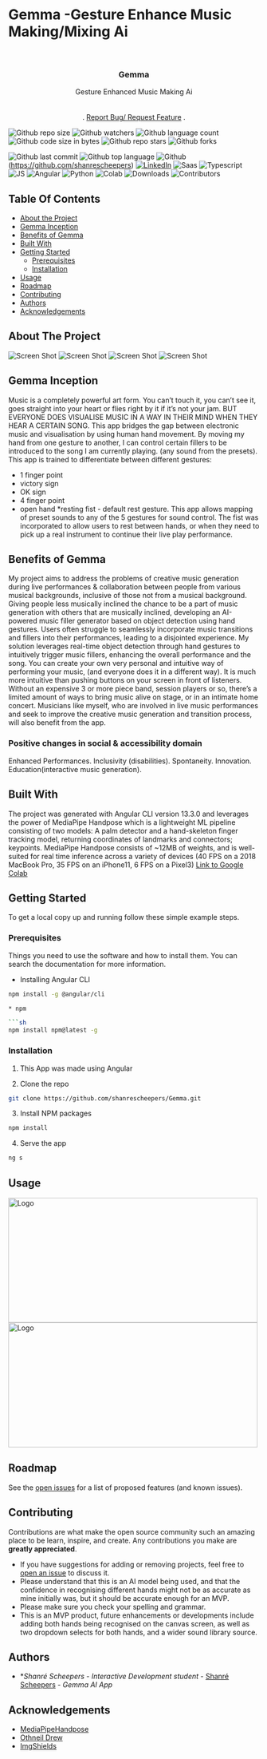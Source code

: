 # Gemma -Gesture Enhance Music Making/Mixing Ai


<br/>
<p align="center">
 
   
  

  <h3 align="center">Gemma</h3>

  <p align="center">
Gesture Enhanced Music Making Ai
    <br/>
    <br/>
    <br/>
    .
    <a href="https://github.com/shanrescheepers/Gemma/issues">Report Bug/ Request Feature</a>
    .

  </p>
</p>

![Github repo size](https://img.shields.io/github/repo-size/shanrescheepers/Gemma)
![Github watchers](https://img.shields.io/github/watchers/shanrescheepers/Gemma?style=social)
![Github language count](https://img.shields.io/github/languages/count/shanrescheepers/Gemma)
![Github code size in bytes](https://img.shields.io/github/languages/code-size/shanrescheepers/Gemma)
![Github repo stars](https://img.shields.io/github/stars/shanrescheepers/Gemma?style=social)
![Github forks](https://img.shields.io/github/forks/shanrescheepers/Gemma?style=social)
<!-- ![Github project website](https://img.shields.io/website?down_color=grey&down_message=offline&logo=Gemma&logoColor=red&style=for-the-badge&up_color=green&up_message=online&url=https%3A%2F%2Fufcfightsite.co.za%2F) -->
![Github last commit](https://img.shields.io/github/last-commit/shanrescheepers/Gemma?logo=Gemma&logoColor=purple)
![Github top language](https://img.shields.io/github/languages/top/shanrescheepers/Gemma)
![Github](https://img.shields.io/badge/GitHub-100000?style=for-the-badge&logo=github&logoColor=white)(https://github.com/shanrescheepers)
[![LinkedIn](https://img.shields.io/badge/LinkedIn-0077B5?style=for-the-badge&logo=linkedin&logoColor=white)](https://www.linkedin.com/search/results/all/?fetchDeterministicClustersOnly=true&heroEntityKey=urn%3Ali%3Afsd_profile%3AACoAADYNr60BoSEstmfyZ2X8cYQI5a-UYPtKXlQ&keywords=shanr%C3%A9%20scheepers&origin=RICH_QUERY_SUGGESTION&position=0&searchId=818f99a5-32df-4b1c-877c-d57d001870c2&sid=RnL&spellCorrectionEnabled=false)
![Saas](https://img.shields.io/badge/Sass-CC6699?style=for-the-badge&logo=sass&logoColor=white)
![Typescript](https://img.shields.io/badge/TypeScript-007ACC?style=for-the-badge&logo=typescript&logoColor=white)
![JS](https://img.shields.io/badge/JavaScript-F7DF1E?style=for-the-badge&logo=javascript&logoColor=black)
![Angular](https://img.shields.io/badge/Angular-DD0031?style=for-the-badge&logo=angular&logoColor=white)
![Python](https://img.shields.io/badge/Python-3776AB?style=for-the-badge&logo=python&logoColor=white)
![Colab](https://img.shields.io/badge/Colab-F9AB00?style=for-the-badge&logo=googlecolab&color=525252)
![Downloads](https://img.shields.io/github/downloads/shanrecheepers/Gemma/total) ![Contributors](https://img.shields.io/github/contributors/shanrescheepers/Gemma?color=dark-green) 

## Table Of Contents

* [About the Project](#about-the-project)
* [Gemma Inception](#gemma-inception)
* [Benefits of Gemma](#benefits-of-gemma)
* [Built With](#built-with)
* [Getting Started](#getting-started)
  * [Prerequisites](#prerequisites)
  * [Installation](#installation)
* [Usage](#usage)
* [Roadmap](#roadmap)
* [Contributing](#contributing)
* [Authors](#authors)
* [Acknowledgements](#acknowledgements)

## About The Project

![Screen Shot](/FE/src/assets/images/ss1.png)
![Screen Shot](/FE/src/assets/images/ss2.png)
![Screen Shot](/FE/src/assets/images/ss3.png)
![Screen Shot](/FE/src/assets/images/ss4.png)


## Gemma Inception
Music is a completely powerful art form. You can’t touch it, you can’t see it, goes straight into your heart or flies right by it if it’s not your jam. 
BUT EVERYONE DOES VISUALISE MUSIC IN A WAY IN THEIR MIND WHEN THEY HEAR A CERTAIN SONG.
This app bridges the gap between electronic music and visualisation by using human hand movement.
By moving my hand from one gesture to another, I can control certain fillers to be introduced to the song I am currently playing. (any sound from the presets).
This app is trained to differentiate between different gestures:
* 1 finger point
* victory sign
* OK sign
* 4 finger point
* open hand
*resting fist - default rest gesture.
This app allows mapping of preset sounds to any of the 5 gestures for sound control.
The fist was incorporated to allow users to rest between hands, or when they need to pick up a real instrument to continue their live play performance.


## Benefits of Gemma
My project aims to address the problems of creative music generation during live performances & collaboration between people from various musical backgrounds, inclusive of those not from a musical background.
Giving people less musically inclined the chance to be a part of music generation with others that are musically inclined, developing an AI-powered music filler generator based on object detection using hand gestures. 
Users often struggle to seamlessly incorporate music transitions and fillers into their performances, leading to a disjointed experience. My solution leverages real-time object detection through hand gestures to intuitively trigger music fillers, enhancing the overall performance and the song.
You can create your own very  personal and intuitive way of performing your music, (and everyone does it in a different way). It is much more intuitive than pushing buttons on your screen in front of listeners. Without an expensive 3 or more piece band, session players or so, there’s a limited amount of ways to bring music alive on stage, or in an intimate home concert.
Musicians like myself, who are involved in live music performances and seek to improve the creative music generation and transition process, will also benefit from the app.

### Positive changes in social & accessibility domain
Enhanced Performances. Inclusivity (disabilities). Spontaneity. Innovation. Education(interactive music generation).

## Built With

The project was generated with Angular CLI version 13.3.0 and leverages the power of MediaPipe Handpose which is a lightweight ML pipeline consisting of two models: A palm detector and a hand-skeleton finger tracking model, returning coordinates of landmarks and connectors; keypoints.
MediaPipe Handpose consists of ~12MB of weights, and is well-suited for real time inference across a variety of devices (40 FPS on a 2018 MacBook Pro, 35 FPS on an iPhone11, 6 FPS on a Pixel3)
[Link to Google Colab](https://colab.research.google.com/drive/1opRTOVINyPXo7Aw0GlCNTOhwWUF6zEeQ?usp=sharing)
## Getting Started

To get a local copy up and running follow these simple example steps.

### Prerequisites

Things you need to use the software and how to install them.
You can search the documentation for more information.

* Installing Angular CLI

```sh
npm install -g @angular/cli

* npm

```sh
npm install npm@latest -g
```

### Installation

1. This App was made using Angular

2. Clone the repo

```sh
git clone https://github.com/shanrescheepers/Gemma.git
```

3. Install NPM packages

```sh
npm install
```
4. Serve the app

```sh
ng s
```

## Usage
<img src="/FE/src/assets/images/readme_howtouse1.png" alt="Logo" width="500" height="250">
<img src="/FE/src/assets/images/readme_howtouse2.png" alt="Logo" width="500" height="250">


## Roadmap

See the [open issues](https://github.com/shanrescheepers/Gemma/issues) for a list of proposed features (and known issues).

## Contributing

Contributions are what make the open source community such an amazing place to be learn, inspire, and create. Any contributions you make are **greatly appreciated**.
* If you have suggestions for adding or removing projects, feel free to [open an issue](https://github.com/shanrescheepers/Gemma/issues/new) to discuss it.
* Please understand that this is an AI model being used, and that the confidence in recognising different hands might not be as accurate as mine initially was, but it should be accurate enough for an MVP.
* Please make sure you check your spelling and grammar.
* This is an MVP product, future enhancements or developments include adding both hands being recognised on the canvas screen, as well as two dropdown selects for both hands, and a wider sound library source.


## Authors

* **Shanré Scheepers* - *Interactive Development student* - [Shanré Scheepers](https://github.com/shanrescheepers) - *Gemma AI App*

## Acknowledgements

* [MediaPipeHandpose](https://github.com/tensorflow/tfjs-models/blob/master/handpose/README.md)
* [Othneil Drew](https://github.com/othneildrew/Best-README-Template)
* [ImgShields](https://shields.io/)

